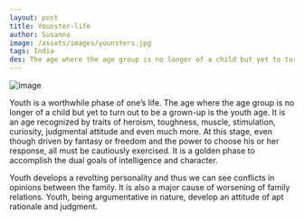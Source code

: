 ```yaml
---
layout: post
title: Younster-life
author: Susanna
image: /assets/images/younsters.jpg
tags: India
des: The age where the age group is no longer of a child but yet to turn out to be a grown-up is the youth age.
---
```


<img class="image" src="/assets/images/younsters.jpg" alt="image">


Youth is a worthwhile phase of one’s life. The age where the age group is no longer of a child but yet to turn out to be a grown-up is the youth age. It is an age recognized by traits of heroism, toughness, muscle, stimulation, curiosity, judgmental attitude and even much more. At this stage, even though driven by fantasy or freedom and the power to choose his or her response, all must be cautiously exercised. It is a golden phase to accomplish the dual goals of intelligence and character.


Youth develops a revolting personality and thus we can see conflicts in opinions between the family. It is also a major cause of worsening of family relations. Youth, being argumentative in nature, develop an attitude of apt rationale and judgment.